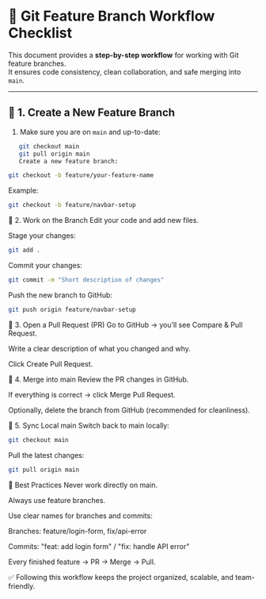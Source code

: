 # 📝 Git Feature Branch Workflow Checklist

This document provides a **step-by-step workflow** for working with Git feature branches.  
It ensures code consistency, clean collaboration, and safe merging into `main`.

---

## 🔹 1. Create a New Feature Branch

1. Make sure you are on `main` and up-to-date:

```bash
   git checkout main
   git pull origin main
   Create a new feature branch:
```

```bash
git checkout -b feature/your-feature-name
```

Example:

```bash
git checkout -b feature/navbar-setup
```

🔹 2. Work on the Branch
Edit your code and add new files.

Stage your changes:

```bash
git add .
```

Commit your changes:

```bash
git commit -m "Short description of changes"
```

Push the new branch to GitHub:

```bash
git push origin feature/navbar-setup
```

🔹 3. Open a Pull Request (PR)
Go to GitHub → you’ll see Compare & Pull Request.

Write a clear description of what you changed and why.

Click Create Pull Request.

🔹 4. Merge into main
Review the PR changes in GitHub.

If everything is correct → click Merge Pull Request.

Optionally, delete the branch from GitHub (recommended for cleanliness).

🔹 5. Sync Local main
Switch back to main locally:

```bash
git checkout main
```

Pull the latest changes:

```bash
git pull origin main
```

📌 Best Practices
Never work directly on main.

Always use feature branches.

Use clear names for branches and commits:

Branches: feature/login-form, fix/api-error

Commits: "feat: add login form" / "fix: handle API error"

Every finished feature → PR → Merge → Pull.

✅ Following this workflow keeps the project organized, scalable, and team-friendly.
